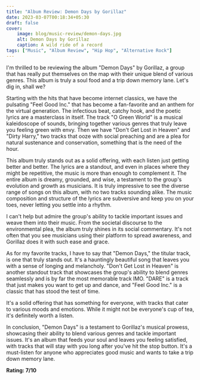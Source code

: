 ```yaml
---
title: "Album Review: Demon Days by Gorillaz"
date: 2023-03-07T00:18:34+05:30
draft: false
cover: 
    image: blog/music-review/demon-days.jpg
    alt: Demon Days by Gorillaz
    caption: A wild ride of a record
tags: ["Music", "Album Review", "Hip Hop", "Alternative Rock"]
---
```



I'm thrilled to be reviewing the album "Demon Days" by Gorillaz, a group that has really put themselves on the map with their unique blend of various genres. This album is truly a soul food and a trip down memory lane. Let's dig in, shall we?

Starting with the hits that have become internet classics, we have the pulsating "Feel Good Inc." that has become a fan-favorite and an anthem for the virtual generation. The infectious beat, catchy hook, and the poetic lyrics are a masterclass in itself. The track "O Green World" is a musical kaleidoscope of sounds, bringing together various genres that truly leave you feeling green with envy. Then we have "Don't Get Lost in Heaven" and "Dirty Harry," two tracks that ooze with social preaching and are a plea for natural sustenance and conservation, something that is the need of the hour.

This album truly stands out as a solid offering, with each listen just getting better and better. The lyrics are a standout, and even in places where they might be repetitive, the music is more than enough to complement it. The entire album is dreamy, grounded, and wise, a testament to the group's evolution and growth as musicians. It is truly impressive to see the diverse range of songs on this album, with no two tracks sounding alike. The music composition and structure of the lyrics are subversive and keep you on your toes, never letting you settle into a rhythm.

I can't help but admire the group's ability to tackle important issues and weave them into their music. From the societal discourse to the environmental plea, the album truly shines in its social commentary. It's not often that you see musicians using their platform to spread awareness, and Gorillaz does it with such ease and grace.

As for my favorite tracks, I have to say that "Demon Days," the titular track, is one that truly stands out. It's a hauntingly beautiful song that leaves you with a sense of longing and melancholy. "Don't Get Lost in Heaven" is another standout track that showcases the group's ability to blend genres seamlessly and is by far the most memorable track IMO. "DARE" is a track that just makes you want to get up and dance, and "Feel Good Inc." is a classic that has stood the test of time.

It's a solid offering that has something for everyone, with tracks that cater to various moods and emotions. While it might not be everyone's cup of tea, it's definitely worth a listen.

In conclusion, "Demon Days" is a testament to Gorillaz's musical prowess, showcasing their ability to blend various genres and tackle important issues. It's an album that feeds your soul and leaves you feeling satisfied, with tracks that will stay with you long after you've hit the stop button. It's a must-listen for anyone who appreciates good music and wants to take a trip down memory lane.

**Rating: 7/10**